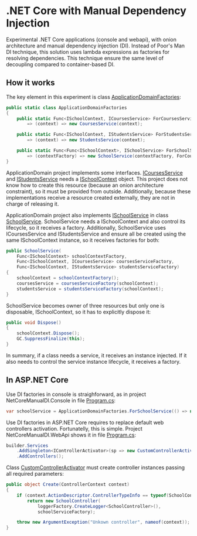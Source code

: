 # .NET Core with Manual Dependency Injection
Experimental .NET Core applications (console and webapi), with onion architecture and manual dependency injection (DI). Instead of Poor's Man DI technique, this solution uses lambda expressions as factories for resolving dependencies. This technique ensure the same level of decoupling compared to container-based DI. 

## How it works

The key element in this experiment is class [ApplicationDomainFactories](src/ApplicationDomain/ApplicationDomainFactories.cs):

```C#
public static class ApplicationDomainFactories
{
    public static Func<ISchoolContext, ICoursesService> ForCoursesService
        => (context) => new CoursesService(context);

    public static Func<ISchoolContext, IStudentsService> ForStudentsService
        => (context) => new StudentsService(context);

    public static Func<Func<ISchoolContext>, ISchoolService> ForSchoolService
        => (contextFactory) => new SchoolService(contextFactory, ForCoursesService, ForStudentsService);
}
```

ApplicationDomain project implements some interfaces. [ICoursesService](src/ApplicationDomain/ICoursesService.cs) and [IStudentsService](src/ApplicationDomain/IStudentsService.cs) needs a [ISchoolContext](src/ApplicationDomain.Repositories/ISchoolContext.cs) object. This project does not know how to create this resource (because an onion architecture constraint), so it must be provided from outside. Additionally, because these implementations receive a resource created externally, they are not in charge of releasing it.

ApplicationDomain project also implements [ISchoolService](src/ApplicationDomain/ISchoolService.cs) in class [SchoolService](src/ApplicationDomain/SchoolService.cs). SchoolService needs a ISchoolContext and also control its lifecycle, so it receives a factory. Additionally, SchoolService uses ICoursesService and IStudentsService and ensure all be created using the same ISchoolContext instance, so it receives factories for both:

```C#
public SchoolService(
    Func<ISchoolContext> schoolContextFactory,
    Func<ISchoolContext, ICoursesService> coursesServiceFactory,
    Func<ISchoolContext, IStudentsService> studentsServiceFactory)
{
    schoolContext = schoolContextFactory();
    coursesService = coursesServiceFactory(schoolContext);
    studentsService = studentsServiceFactory(schoolContext);
}
```

SchoolService becomes owner of three resources but only one is disposable, ISchoolContext, so it has to explicitly dispose it:

```C#
public void Dispose()
{
    schoolContext.Dispose();
    GC.SuppressFinalize(this);
}
```

In summary, if a class needs a service, it receives an instance injected. If it also needs to control the service instance lifecycle, it receives a factory.

## In ASP.NET Core

Use DI factories in console is straighforward, as in project NetCoreManualDI.Console in file [Program.cs](src/Presentation.Console/Program.cs):

```C#
var schoolService = ApplicationDomainFactories.ForSchoolService(() => new SchoolContext(connectionString, true));
```

Use DI factories in ASP.NET Core requires to replace default web controllers activation. Fortunatelly, this is simple. Project NetCoreManualDI.WebApi shows it in file [Program.cs](src/Presentation.WebApi/Program.cs):

```C#
builder.Services
    .AddSingleton<IControllerActivator>(sp => new CustomControllerActivator(sp))
    .AddControllers();
```

Class [CustomControllerActivator](src/Presentation.WebApi/CustomControllerActivator.cs) must create controller instances passing all required parameters:

```C#
public object Create(ControllerContext context)
{
    if (context.ActionDescriptor.ControllerTypeInfo == typeof(SchoolController))
        return new SchoolController(
            loggerFactory.CreateLogger<SchoolController>(),
            schoolServiceFactory);

    throw new ArgumentException("Unkown controller", nameof(context));
}
```
